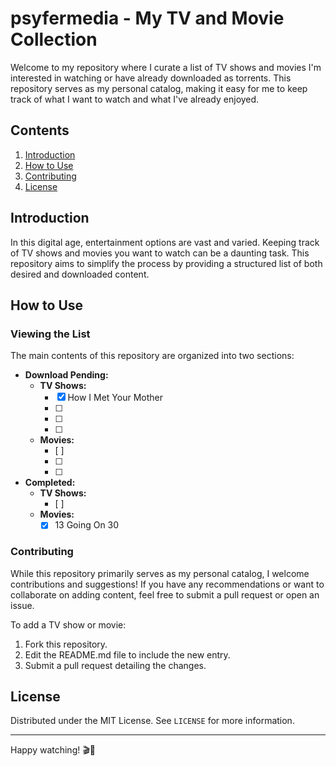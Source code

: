 # psyfermedia - My TV and Movie Collection

Welcome to my repository where I curate a list of TV shows and movies I'm interested in watching or have already downloaded as torrents. This repository serves as my personal catalog, making it easy for me to keep track of what I want to watch and what I've already enjoyed.

## Contents

1. [Introduction](#introduction)
2. [How to Use](#how-to-use)
3. [Contributing](#contributing)
4. [License](#license)

## Introduction

In this digital age, entertainment options are vast and varied. Keeping track of TV shows and movies you want to watch can be a daunting task. This repository aims to simplify the process by providing a structured list of both desired and downloaded content.

## How to Use

### Viewing the List

The main contents of this repository are organized into two sections:

- **Download Pending:**
  - **TV Shows:**
    - [x] How I Met Your Mother
    - [ ] 
    - [ ] 
    - [ ] 
  - **Movies:**
    - [ ] 
    - [ ] 
    - [ ] 

- **Completed:**
  - **TV Shows:**
    - [ ] 
  - **Movies:**
    - [x] 13 Going On 30

### Contributing

While this repository primarily serves as my personal catalog, I welcome contributions and suggestions! If you have any recommendations or want to collaborate on adding content, feel free to submit a pull request or open an issue.

To add a TV show or movie:
1. Fork this repository.
2. Edit the README.md file to include the new entry.
3. Submit a pull request detailing the changes.

## License

Distributed under the MIT License. See `LICENSE` for more information.

---

Happy watching! 🎬🍿

